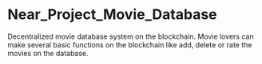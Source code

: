 # Near_Project_Movie_Database
Decentralized movie database system on the blockchain. Movie lovers can make several basic functions on the blockchain like add, delete or rate the movies on the database.
